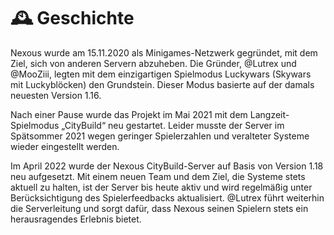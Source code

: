 # 🕰️ Geschichte

Nexous wurde am 15.11.2020 als Minigames-Netzwerk gegründet, mit dem Ziel, sich von anderen Servern abzuheben. Die Gründer, @Lutrex und @MooZiii, legten mit dem einzigartigen Spielmodus Luckywars (Skywars mit Luckyblöcken) den Grundstein. Dieser Modus basierte auf der damals neuesten Version 1.16.

Nach einer Pause wurde das Projekt im Mai 2021 mit dem Langzeit-Spielmodus „CityBuild“ neu gestartet. Leider musste der Server im Spätsommer 2021 wegen geringer Spielerzahlen und veralteter Systeme wieder eingestellt werden.

Im April 2022 wurde der Nexous CityBuild-Server auf Basis von Version 1.18 neu aufgesetzt. Mit einem neuen Team und dem Ziel, die Systeme stets aktuell zu halten, ist der Server bis heute aktiv und wird regelmäßig unter Berücksichtigung des Spielerfeedbacks aktualisiert. @Lutrex führt weiterhin die Serverleitung und sorgt dafür, dass Nexous seinen Spielern stets ein herausragendes Erlebnis bietet.
